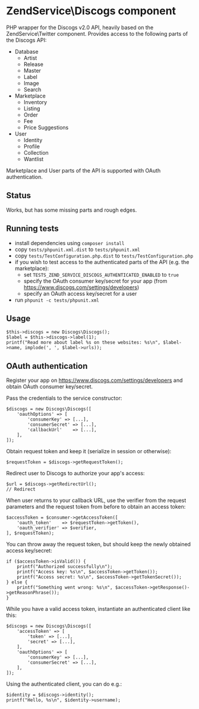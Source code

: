 # ZendService\Discogs component

PHP wrapper for the Discogs v2.0 API, heavily based on the ZendService\Twitter component. Provides access to the following parts of the Discogs API:

- Database
  - Artist
  - Release
  - Master
  - Label
  - Image
  - Search
- Marketplace
  - Inventory
  - Listing
  - Order
  - Fee
  - Price Suggestions
- User
  - Identity
  - Profile
  - Collection
  - Wantlist

Marketplace and User parts of the API is supported with OAuth authentication.

## Status

Works, but has some missing parts and rough edges.

## Running tests
- install dependencies using `composer install`
- copy `tests/phpunit.xml.dist` to `tests/phpunit.xml`
- copy `tests/TestConfiguration.php.dist` to `tests/TestConfiguration.php` 
- if you wish to test access to the authenticated parts of the API (e.g. the marketplace):
  - set `TESTS_ZEND_SERVICE_DISCOGS_AUTHENTICATED_ENABLED` to `true` 
  - specify the OAuth consumer key/secret for your app (from https://www.discogs.com/settings/developers)
  - specify an OAuth access key/secret for a user
- run `phpunit -c tests/phpunit.xml`

## Usage
```
$this->discogs = new Discogs\Discogs();
$label = $this->discogs->label(1);
printf("Read more about label %s on these websites: %s\n", $label->name, implode(', ', $label->urls));
```

## OAuth authentication
Register your app on https://www.discogs.com/settings/developers and obtain OAuth consumer key/secret.

Pass the credentials to the service constructor: 
```
$discogs = new Discogs\Discogs([
    'oauthOptions' => [
        'consumerKey' => [...],
        'consumerSecret' => [...],
        'callbackUrl'    => [...], 
    ],
]);
```

Obtain request token and keep it (serialize in session or otherwise):
```
$requestToken = $discogs->getRequestToken();
```

Redirect user to Discogs to authorize your app's access:
```
$url = $discogs->getRedirectUrl();
// Redirect
```

When user returns to your callback URL, use the verifier from the request parameters and the
request token from before to obtain an access token:
```
$accessToken = $consumer->getAccessToken([
    'oauth_token'    => $requestToken->getToken(),
    'oauth_verifier' => $verifier,
], $requestToken);
```

You can throw away the request token, but should keep the newly obtained access key/secret:
```
if ($accessToken->isValid()) {
    printf("Authorized successfully\n");
    printf("Access key: %s\n", $accessToken->getToken());
    printf("Access secret: %s\n", $accessToken->getTokenSecret());
} else {
    printf("Something went wrong: %s\n", $accessToken->getResponse()->getReasonPhrase());
}
```

While you have a valid access token, instantiate an authenticated client like this:
```
$discogs = new Discogs\Discogs([
    'accessToken' => [
        'token' => [...],
        'secret' => [...],
    ],
    'oauthOptions' => [
        'consumerKey' => [...],
        'consumerSecret' => [...],
    ],
]);
```

Using the authenticated client, you can do e.g.:
```
$identity = $discogs->identity();
printf("Hello, %s\n", $identity->username);
```
